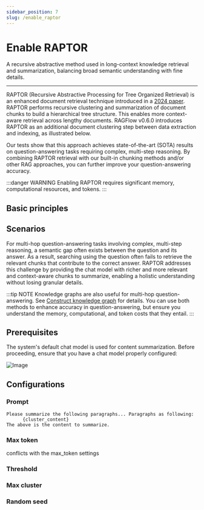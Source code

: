 ```yaml
---
sidebar_position: 7
slug: /enable_raptor
---
```


# Enable RAPTOR

A recursive abstractive method used in long-context knowledge retrieval and summarization, balancing broad semantic understanding with fine details.

---

RAPTOR (Recursive Abstractive Processing for Tree Organized Retrieval) is an enhanced document retrieval technique introduced in a [2024 paper](https://arxiv.org/html/2401.18059v1). RAPTOR performs recursive clustering and summarization of document chunks to build a hierarchical tree structure. This enables more context-aware retrieval across lengthy documents. RAGFlow v0.6.0 introduces RAPTOR as an additional document clustering step between data extraction and indexing, as illustrated below.



Our tests show that this approach achieves state-of-the-art (SOTA) results on question-answering tasks requiring complex, multi-step reasoning. By combining RAPTOR retrieval with our built-in chunking methods and/or other RAG approaches, you can further improve your question-answering accuracy.

:::danger WARNING
Enabling RAPTOR requires significant memory, computational resources, and tokens.
:::

## Basic principles



## Scenarios

For multi-hop question-answering tasks involving complex, multi-step reasoning, a semantic gap often exists between the question and its answer. As a result, searching using the question often fails to retrieve the relevant chunks that contribute to the correct answer. RAPTOR addresses this challenge by providing the chat model with richer and more relevant and context-aware chunks to summarize, enabling a holistic understanding without losing granular details.

:::tip NOTE
Knowledge graphs are also useful for multi-hop question-answering. See [Construct knowledge graph](./construct_knowledge_graph.md) for details. You can use both methods to enhance accuracy in question-answering, but ensure you understand the memory, computational, and token costs that they entail.
:::

## Prerequisites

The system's default chat model is used for content summarization. Before proceeding, ensure that you have a chat model properly configured:

![Image](https://github.com/user-attachments/assets/6bc34279-68c3-4d99-8d20-b7bd1dafc1c1)

## Configurations

### Prompt

```
Please summarize the following paragraphs... Paragraphs as following:
      {cluster_content}
The above is the content to summarize.
```



### Max token



conflicts with the max_token settings 

### Threshold



### Max cluster


### Random seed

